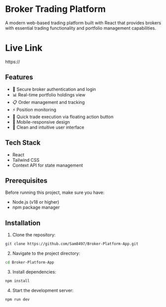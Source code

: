 # Broker Trading Platform

A modern web-based trading platform built with React that provides brokers with essential trading functionality and portfolio management capabilities.

# Live Link

https://

## Features

- 🔐 Secure broker authentication and login
- 📊 Real-time portfolio holdings view
- 📋 Order management and tracking
- ⚡ Position monitoring
- 💼 Quick trade execution via floating action button
- 📱 Mobile-responsive design
- 🎨 Clean and intuitive user interface

## Tech Stack

- React
- Tailwind CSS
- Context API for state management

## Prerequisites

Before running this project, make sure you have:

- Node.js (v18 or higher)
- npm package manager

## Installation

1. Clone the repository:

```bash
git clone https://github.com/Sam8497/Broker-Platform-App.git
```

2. Navigate to the project directory:

```bash
cd Broker-Platform-App
```

3. Install dependencies:

```bash
npm install
```

4. Start the development server:

```bash
npm run dev